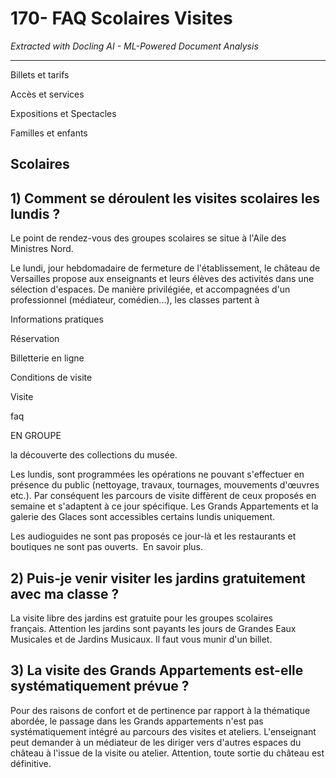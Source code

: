 # 170- FAQ Scolaires Visites

*Extracted with Docling AI - ML-Powered Document Analysis*

---

Billets et tarifs

Accès et services

Expositions et Spectacles

Familles et enfants

## Scolaires

## 1) Comment se déroulent les visites scolaires les lundis ?

Le point de rendez-vous des groupes scolaires se situe à l'Aile des Ministres Nord.

Le lundi, jour hebdomadaire de fermeture de l'établissement, le château de Versailles propose aux enseignants et leurs élèves des activités dans une sélection d'espaces. De manière privilégiée, et accompagnées d'un professionnel (médiateur, comédien...), les classes partent à

Informations pratiques

Réservation

Billetterie en ligne

Conditions de visite

Visite

faq

EN GROUPE

la découverte des collections du musée.

Les lundis, sont programmées les opérations ne pouvant s'effectuer en présence du public (nettoyage, travaux, tournages, mouvements d'œuvres etc.). Par conséquent les parcours de visite diffèrent de ceux proposés en semaine et s'adaptent à ce jour spécifique. Les Grands Appartements et la galerie des Glaces sont accessibles certains lundis uniquement.

Les audioguides ne sont pas proposés ce jour-là et les restaurants et boutiques ne sont pas ouverts.  En savoir plus.

## 2) Puis-je venir visiter les jardins gratuitement avec ma classe ?

La visite libre des jardins est gratuite pour les groupes scolaires français. Attention les jardins sont payants les jours de Grandes Eaux Musicales et de Jardins Musicaux. Il faut vous munir d'un billet.

## 3) La visite des Grands Appartements est-elle systématiquement prévue ?

Pour des raisons de confort et de pertinence par rapport à la thématique abordée, le passage dans les Grands appartements n'est pas systématiquement intégré au parcours des visites et ateliers. L'enseignant peut demander à un médiateur de les diriger vers d'autres espaces du château à l'issue de la visite ou atelier. Attention, toute sortie du château est définitive.